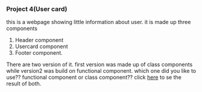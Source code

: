### Project 4(User card)
this is a webpage showing little information about user. it is made up three components 
1. Header component
2. Usercard component
3. Footer component. 

There are two version of it. first version was made up of class components while version2 was build on  functional component.
which one did you like to use?? functional component or class component??
click [here](https://maxwizardth.github.io/ReactProject/React/Day4_Project/version2.html) to se the result of both.
